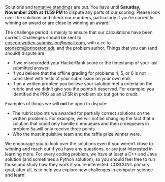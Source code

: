 Solutions and [tentative standings](https://docs.google.com/spreadsheets/d/1dQdykKqs9mz5Dp2FfJdrDd5ynpAlgawoOHSabxArGsc/edit?usp=sharing) are out. 
You have until **Saturday, November 20th at 11.59 PM** to dispute any parts of our scoring. Please look over the solutions and check our numbers, particularly if you’re currently winning an award or are close to winning an award!

The challenge period is mainly to ensure that our calculations have been correct. Challenges should be sent to coscon.written.submission@gmail.com, with a cc to ptonacm@princeton.edu and the problem author. Things that you can (and should) dispute are

- If we misrecorded your HackerRank score or the timestamp of your last submitted answer.
- If you believe that the offline grading for problems 4, 5, or 6 is not consistent with tests of your submission on your own end.
- If on a written problem you believe your solution met a criteria on the rubric and we didn’t give you the points it deserved. For example: you identified the PRG as an LFSR in problem six but got no credit.

Examples of things we will **not** be open to dispute:

- The rubrics/points we awarded for partially correct solutions on the written problems. For example, we will not be changing the fact that a solution that could only handle *n* enqueues and then *n* dequeues in problem 5a will only receive three points.
- Who the most inquisitive team and the raffle prize winner were.

We encourage you to look over the solutions even if you weren’t close to winning and reach out if you have any questions, or are just interested in learning more. For every coding problem, we have at least a C++ and Java solution (and sometimes a Python solution), so you should feel free to run those and study how they work if you’re interested. COSCON’s primary goal, after all, is to help you explore new challenges in computer science and learn!
